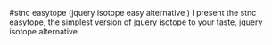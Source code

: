 #stnc easytope (jquery isotope easy alternative )
I present the stnc easytope, the simplest version of jquery isotope to your taste, jquery isotope alternative 
